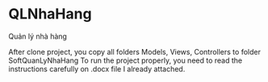 # QLNhaHang
Quản lý nhà hàng

After clone project, you copy all folders Models, Views, Controllers to folder SoftQuanLyNhaHang
To run the project properly, you need to read the instructions carefully on .docx file I already attached.
